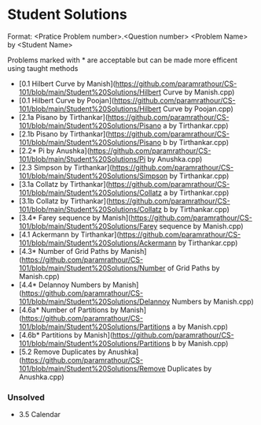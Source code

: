 # Student Solutions
 
Format: \<Pratice Problem number\>.\<Question number\> \<Problem Name\> by \<Student Name\>

Problems marked with * are acceptable but can be made more efficent using taught methods
- [0.1 Hilbert Curve by Manish](https://github.com/paramrathour/CS-101/blob/main/Student%20Solutions/Hilbert Curve by Manish.cpp)
- [0.1 Hilbert Curve by Poojan](https://github.com/paramrathour/CS-101/blob/main/Student%20Solutions/Hilbert Curve by Poojan.cpp)
- [2.1a Pisano by Tirthankar](https://github.com/paramrathour/CS-101/blob/main/Student%20Solutions/Pisano a by Tirthankar.cpp)
- [2.1b Pisano by Tirthankar](https://github.com/paramrathour/CS-101/blob/main/Student%20Solutions/Pisano b by Tirthankar.cpp)
- [2.2* Pi by Anushka](https://github.com/paramrathour/CS-101/blob/main/Student%20Solutions/Pi by Anushka.cpp)
- [2.3 Simpson by Tirthankar](https://github.com/paramrathour/CS-101/blob/main/Student%20Solutions/Simpson by Tirthankar.cpp)
- [3.1a Collatz by Tirthankar](https://github.com/paramrathour/CS-101/blob/main/Student%20Solutions/Collatz a by Tirthankar.cpp)
- [3.1b Collatz by Tirthankar](https://github.com/paramrathour/CS-101/blob/main/Student%20Solutions/Collatz b by Tirthankar.cpp)
- [3.4* Farey sequence by Manish](https://github.com/paramrathour/CS-101/blob/main/Student%20Solutions/Farey sequence by Manish.cpp)
- [4.1 Ackermann by Tirthankar](https://github.com/paramrathour/CS-101/blob/main/Student%20Solutions/Ackermann by Tirthankar.cpp)
- [4.3* Number of Grid Paths by Manish](https://github.com/paramrathour/CS-101/blob/main/Student%20Solutions/Number of Grid Paths by Manish.cpp)
- [4.4* Delannoy Numbers by Manish](https://github.com/paramrathour/CS-101/blob/main/Student%20Solutions/Delannoy Numbers by Manish.cpp)
- [4.6a* Number of Partitions by Manish](https://github.com/paramrathour/CS-101/blob/main/Student%20Solutions/Partitions a by Manish.cpp)
- [4.6b* Partitions by Manish](https://github.com/paramrathour/CS-101/blob/main/Student%20Solutions/Partitions b by Manish.cpp)
- [5.2 Remove Duplicates by Anushka](https://github.com/paramrathour/CS-101/blob/main/Student%20Solutions/Remove Duplicates by Anushka.cpp)

<!-- ### Solutions by me (no student solution/improvement/alternate approach)
- [0.1 Hilbert Curve by Param](https://github.com/paramrathour/CS-101/blob/main/Student%20Solutions/Hilbert Curve by Param.cpp)
- [1.1 Harshad number by Param](https://github.com/paramrathour/CS-101/blob/main/Student%20Solutions/Harshad number by Param.cpp)
- [1.2 Palindromic Number by Param](https://github.com/paramrathour/CS-101/blob/main/Student%20Solutions/Palindromic Number by Param.cpp)
- [1.3a Base Conversion by Param](https://github.com/paramrathour/CS-101/blob/main/Student%20Solutions/Base Conversion a by Param.cpp)
- [1.3b Base Conversion by Param](https://github.com/paramrathour/CS-101/blob/main/Student%20Solutions/Base Conversion b by Param.cpp)
- [2.2 Pi by Param](https://github.com/paramrathour/CS-101/blob/main/Student%20Solutions/Pi by Param.cpp)
- [2.4 Special Pythagorean Triplet by Param](https://github.com/paramrathour/CS-101/blob/main/Student%20Solutions/Special Pythagorean Triplet by Param.cpp)
- [2.5a Modular Exponentiation by Param](https://github.com/paramrathour/CS-101/blob/main/Student%20Solutions/Modular Exponentiation a by Param.cpp)
- [2.5b Modular Exponentiation by Param](https://github.com/paramrathour/CS-101/blob/main/Student%20Solutions/Modular Exponentiation b by Param.cpp)
- [3.2 Horner by Param](https://github.com/paramrathour/CS-101/blob/main/Student%20Solutions/Horner by Param.cpp)
- [3.3 Euler's Totient Function Fast by Param](https://github.com/paramrathour/CS-101/blob/main/Student%20Solutions/Euler's Totient Function Fast by Param.cpp)
- [3.4 Farey sequence by Param](https://github.com/paramrathour/CS-101/blob/main/Student%20Solutions/Farey sequence by Param.cpp)
- [4.2 Hereditary Representation by Param](https://github.com/paramrathour/CS-101/blob/main/Student%20Solutions/Hereditary Representation by Param.cpp)
- [4.3 Number of Grid Paths Iterative by Param](https://github.com/paramrathour/CS-101/blob/main/Student%20Solutions/Number of Grid Paths by Param.cpp)
- [4.4 Delannoy Numbers Iterative by Param](https://github.com/paramrathour/CS-101/blob/main/Student%20Solutions/Delannoy Numbers by Param.cpp)
- [4.5 Thue-Morse Sequence Recursive by Param](https://github.com/paramrathour/CS-101/blob/main/Student%20Solutions/Thue-Morse Sequence Recursive by Param.cpp)
- [4.5 Thue-Morse Sequence Fast by Param](https://github.com/paramrathour/CS-101/blob/main/Student%20Solutions/Thue-Morse Sequence Fast by Param.cpp)
- [5.4 Maximum Element by Param](https://github.com/paramrathour/CS-101/blob/main/Student%20Solutions/Maximum Element by Param.cpp)
- [6.1 Tower of Hanoi Recursive by Param](https://github.com/paramrathour/CS-101/blob/main/Student%20Solutions/Tower of Hanoi Recursive by Param.cpp)
- [6.1 Tower of Hanoi Iterative by Param](https://github.com/paramrathour/CS-101/blob/main/Student%20Solutions/Tower of Hanoi Iterative by Param.cpp)
- [6.2 Egyptian Fraction by Param](https://github.com/paramrathour/CS-101/blob/main/Student%20Solutions/Egyptian Fraction by Param.cpp)
- [6.3 QuickSort by Param](https://github.com/paramrathour/CS-101/blob/main/Student%20Solutions/QuickSort by Param.cpp)
- [6.4 Currency Sums by Param](https://github.com/paramrathour/CS-101/blob/main/Student%20Solutions/Currency Sums by Param.cpp)
- [6.5 Dyck Words by Param](https://github.com/paramrathour/CS-101/blob/main/Student%20Solutions/Dyck Words by Param.cpp) -->

### Unsolved
- 3.5 Calendar